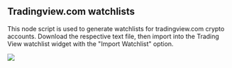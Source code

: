 ## Tradingview.com watchlists

This node script is used to generate watchlists for tradingview.com crypto accounts.
Download the respective text file, then import into the Trading View watchlist widget with the "Import Watchlist" option.

![]({{site.baseurl}}//importWatchlist.png)



